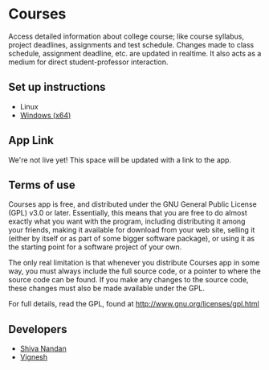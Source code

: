 # Courses

Access detailed information about college course; like course syllabus, project deadlines, assignments and test schedule. Changes made to class schedule, assignment deadline, etc. are updated in realtime. It also acts as a medium for direct student-professor interaction.

## Set up instructions

* Linux
* [Windows (x64)](https://github.com/seekshiva/courses/wiki/Setup-on-Windows-\(x64\))

## App Link

We're not live yet! This space will be updated with a link to the app.

## Terms of use

Courses app is free, and distributed under the GNU General Public License (GPL) v3.0 or later. Essentially, this means that you are free to do almost exactly what you want with the program, including distributing it among your friends, making it available for download from your web site, selling it (either by itself or as part of some bigger software package), or using it as the starting point for a software project of your own.

The only real limitation is that whenever you distribute Courses app in some way, you must always include the full source code, or a pointer to where the source code can be found. If you make any changes to the source code, these changes must also be made available under the GPL.

For full details, read the GPL, found at http://www.gnu.org/licenses/gpl.html


## Developers

* [Shiva Nandan](https://github.com/seekshiva)
* [Vignesh](https://github.com/nobelium)
